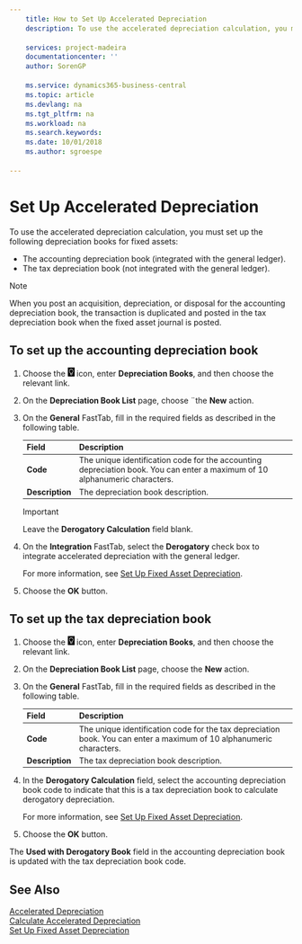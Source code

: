 ```yaml
---
    title: How to Set Up Accelerated Depreciation
    description: To use the accelerated depreciation calculation, you must set up depreciation books for fixed assets.

    services: project-madeira 
    documentationcenter: ''
    author: SorenGP

    ms.service: dynamics365-business-central
    ms.topic: article
    ms.devlang: na
    ms.tgt_pltfrm: na
    ms.workload: na
    ms.search.keywords:
    ms.date: 10/01/2018
    ms.author: sgroespe

---
```

# Set Up Accelerated Depreciation
To use the accelerated depreciation calculation, you must set up the following depreciation books for fixed assets:  

- The accounting depreciation book (integrated with the general ledger).  
- The tax depreciation book (not integrated with the general ledger).  

> [!NOTE]  
>  When you post an acquisition, depreciation, or disposal for the accounting depreciation book, the transaction is duplicated and posted in the tax depreciation book when the fixed asset journal is posted.  

## To set up the accounting depreciation book  

1.  Choose the ![Search for Page or Report](../../media/ui-search/search_small.png "Search for Page or Report icon") icon, enter **Depreciation Books**, and then choose the relevant link.  
2.  On the **Depreciation Book List** page, choose ¨the **New** action.  
3.  On the **General** FastTab, fill in the required fields as described in the following table.  

    |Field|Description|  
    |---------------------------------|---------------------------------------|  
    |**Code**|The unique identification code for the accounting depreciation book. You can enter a maximum of 10 alphanumeric characters.|  
    |**Description**|The depreciation book description.|  

    > [!IMPORTANT]  
    >  Leave the **Derogatory Calculation** field blank.  

4.  On the **Integration** FastTab, select the **Derogatory** check box to integrate accelerated depreciation with the general ledger.  

    For more information, see [Set Up Fixed Asset Depreciation](../../fa-how-setup-depreciation.md).  

5.  Choose the **OK** button.  

## To set up the tax depreciation book  

1.  Choose the ![Search for Page or Report](../../media/ui-search/search_small.png "Search for Page or Report icon") icon, enter **Depreciation Books**, and then choose the relevant link.  
2.  On the **Depreciation Book List** page, choose the **New** action.  
3.  On the **General** FastTab, fill in the required fields as described in the following table.  

    |Field|Description|  
    |---------------------------------|---------------------------------------|  
    |**Code**|The unique identification code for the tax depreciation book. You can enter a maximum of 10 alphanumeric characters.|  
    |**Description**|The tax depreciation book description.|  

4.  In the **Derogatory Calculation** field, select the accounting depreciation book code to indicate that this is a tax depreciation book to calculate derogatory depreciation.  

    For more information, see [Set Up Fixed Asset Depreciation](../../fa-how-setup-depreciation.md).  

5.  Choose the **OK** button.  

The **Used with Derogatory Book** field in the accounting depreciation book is updated with the tax depreciation book code.  

## See Also  
 [Accelerated Depreciation](accelerated-depreciation.md)   
 [Calculate Accelerated Depreciation](how-to-calculate-accelerated-depreciation.md)   
[Set Up Fixed Asset Depreciation](../../fa-how-setup-depreciation.md)
